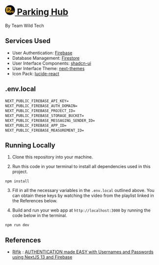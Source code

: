 # [<img src="/public/logo-dark.svg" alt="Logo Dark Mode" width="32" height="32"> Parking Hub](https://parking-hub.vercel.app)
By Team Wild Tech

## Services Used

- User Authentication: [Firebase](https://firebase.google.com/docs/auth/)
- Database Management: [Firestore](https://firebase.google.com/docs/firestore/)
- User Interface Components: [shadcn-ui](https://ui.shadcn.com/)
- User Interface Theme: [next-themes](https://www.npmjs.com/package/next-themes)
- Icon Pack: [lucide-react](https://www.npmjs.com/package/lucide-react)

## .env.local

```env
NEXT_PUBLIC_FIREBASE_API_KEY=
NEXT_PUBLIC_FIREBASE_AUTH_DOMAIN=
NEXT_PUBLIC_FIREBASE_PROJECT_ID=
NEXT_PUBLIC_FIREBASE_STORAGE_BUCKET=
NEXT_PUBLIC_FIREBASE_MESSAGING_SENDER_ID=
NEXT_PUBLIC_FIREBASE_APP_ID=
NEXT_PUBLIC_FIREBASE_MEASUREMENT_ID=
```

## Running Locally

1. Clone this repository into your machine.

2. Run this code in your terminal to install all dependencies used in this project.
```shell
npm install
```
3. Fill in all the necessary variables in the `.env.local` outlined above. You can obtain these keys by watching the video from the playlist linked in the References below.  

4. Build and run your web app at `http://localhost:3000` by running the code below in the terminal.
```shell
npm run dev
```

## References

- [Rifik](https://www.youtube.com/@GetRifik) : [AUTHENTICATION made EASY with Usernames and Passwords using NextJS 13 and Firebase](https://www.youtube.com/watch?v=ogYhXbtrCJM&t=77s)
